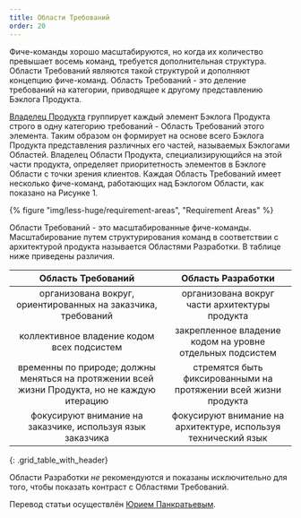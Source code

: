 ```yaml
---
title: Области Требований
order: 20
---
```


Фиче-команды хорошо масштабируются, но когда их количество превышает восемь команд, требуется дополнительная структура. Области Требований являются такой структурой и дополняют концепцию фиче-команд. Область Требований - это деление требований на категории, приводящее к другому представлению Бэклога Продукта.

[Владелец Продукта](../framework/product-owner.html) группирует каждый элемент Бэклога Продукта строго в одну категорию требований - Область Требований этого элемента. Таким образом он формирует на основе всего Бэклога Продукта представления различных его частей, называемых Бэклогами Областей. Владелец Области Продукта, специализирующийся на этой части продукта, определяет приоритетность элементов в Бэклоге Области с точки зрения клиентов. Каждая Область Требований имеет несколько фиче-команд, работающих над Бэклогом Области, как показано на Рисунке 1.

<div>
  {% figure "img/less-huge/requirement-areas", "Requirement Areas" %}
</div>

Области Требований - это масштабированные фиче-команды. Масштабирование путем структурирования команд в соответствии с архитектурой продукта называется Областями Разработки. В таблице ниже приведены различия.

| Область Требований                               | Область Разработки                      |
|:------------------------------------------------:|:---------------------------------------:|
| организована вокруг, ориентированных на заказчика, требований   | организована вокруг части архитектуры продукта |
| коллективное владение кодом всех подсистем       | закрепленное владение кодом на уровне отдельных подсистем     |
| временны по природе; должны меняться на протяжении всей жизни Продукта, но не каждую итерацию | стремятся быть фиксированными на протяжении всей жизни продукта |
| фокусируют внимание на заказчике, используя язык заказчика   | фокусируют внимание на архитектуре, используя технический язык |
{: .grid_table_with_header}

Области Разработки *не* рекомендуются и показаны исключительно для того, чтобы показать контраст с Областями Требований.

Перевод статьи осуществлён [Юрием Панкратьевым](https://www.linkedin.com/in/yuriypankratyev).
